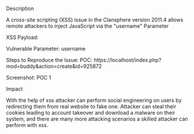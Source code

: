Description

A cross-site scripting (XSS) issue in the Clansphere version 2011.4 allows remote attackers to inject JavaScript via the "username" Parameter

XSS Payload: <script>alert("username_XSS")</script>

Vulnerable Parameter: username

Steps to Reproduce the Issue: POC: https://localhost/index.php?mod=buddy&action=create&id=925872

Screenshot: POC 1



Impact

With the help of xss attacker can perform social engineering on users by redirecting them from real website to fake one. Attacker can steal their cookies leading to account takeover and download a malware on their system, and there are many more attacking scenarios a skilled attacker can perform with xss.
